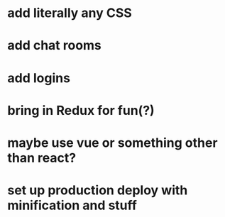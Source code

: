 # add literally any CSS
# add chat rooms
# add logins
# bring in Redux for fun(?)
# maybe use vue or something other than react?
# set up production deploy with minification and stuff

